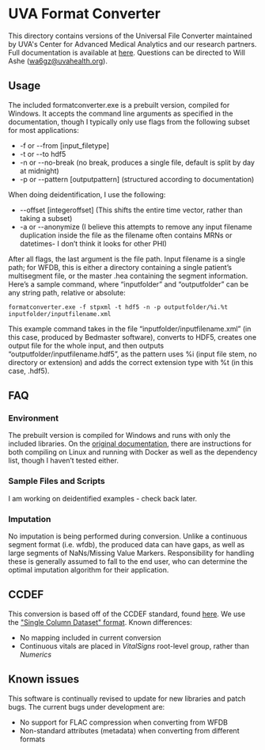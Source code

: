 # UVA Format Converter

This directory contains versions of the Universal File Converter maintained by UVA's Center for Advanced Medical Analytics and our research partners. Full documentation is available at [here](https://github.com/Ostrich-Emulators/PreVent#formatconverter). Questions can be directed to Will Ashe ([wa6gz@uvahealth.org](mailto:wa6gz@uvahealth.org)).

## Usage

The included formatconverter.exe is a prebuilt version, compiled for Windows. It accepts the command line arguments as specified in the documentation, though I typically only use flags from the following subset for most applications:
 
- -f or --from [input_filetype]
- -t or --to hdf5 
- -n or --no-break (no break, produces a single file, default is split by day at midnight)
- -p or --pattern [outputpattern] (structured according to documentation)
 
When doing deidentification, I use the following:
 
- --offset [integeroffset] (This shifts the entire time vector, rather than taking a subset)
- -a or --anonymize (I believe this attempts to remove any input filename duplication inside the file as the filename often contains MRNs or datetimes- I don’t think it looks for other PHI)
 
After all flags, the last argument is the file path. Input filename is a single path; for WFDB, this is either a directory containing a single patient’s multisegment file, or the master .hea containing the segment information. Here’s a sample command, where “inputfolder” and “outputfolder” can be any string path, relative or absolute:
 
`formatconverter.exe -f stpxml -t hdf5 -n -p outputfolder/%i.%t inputfolder/inputfilename.xml`
 
This example command takes in the file “inputfolder/inputfilename.xml” (in this case, produced by Bedmaster software), converts to HDF5, creates one output file for the whole input, and then outputs “outputfolder/inputfilename.hdf5”, as the pattern uses %i (input file stem, no directory or extension) and adds the correct extension type with %t (in this case, .hdf5).

## FAQ
### Environment
The prebuilt version is compiled for Windows and runs with only the included libraries. On the [original documentation](https://github.com/Ostrich-Emulators/PreVent#usingbuilding), there are instructions for both compiling on Linux and running with Docker as well as the dependency list, though I haven’t tested either. 
### Sample Files and Scripts
I am working on deidentified examples - check back later.
### Imputation
No imputation is being performed during conversion. Unlike a continuous segment format (i.e. wfdb), the produced data can have gaps, as well as large segments of NaNs/Missing Value Markers. Responsibility for handling these is generally assumed to fall to the end user, who can determine the optimal imputation algorithm for their application.


## CCDEF

This conversion is based off of the CCDEF standard, found [here](https://conduitlab.github.io/ccdef/index.html). We use the ["Single Column Dataset" format](https://conduitlab.github.io/ccdef/datasets.html#single-column-datasets). Known differences:

- No mapping included in current conversion
- Continuous vitals are placed in *VitalSigns* root-level group, rather than *Numerics*

## Known issues

This software is continually revised to update for new libraries and patch bugs. The current bugs under development are:

- No support for FLAC compression when converting from WFDB
- Non-standard attributes (metadata) when converting from different formats
